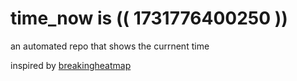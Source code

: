 # time_now is (( 1731776400250 ))

an automated repo that shows the currnent time

inspired by [breakingheatmap](https://github.com/breakingheatmap/breakingheatmap)
